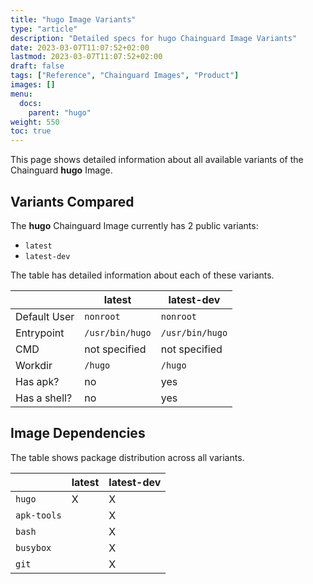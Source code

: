 ```yaml
---
title: "hugo Image Variants"
type: "article"
description: "Detailed specs for hugo Chainguard Image Variants"
date: 2023-03-07T11:07:52+02:00
lastmod: 2023-03-07T11:07:52+02:00
draft: false
tags: ["Reference", "Chainguard Images", "Product"]
images: []
menu:
  docs:
    parent: "hugo"
weight: 550
toc: true
---
```


This page shows detailed information about all available variants of the Chainguard **hugo** Image.

## Variants Compared
The **hugo** Chainguard Image currently has 2 public variants: 

- `latest`
- `latest-dev`

The table has detailed information about each of these variants.

|              | latest          | latest-dev      |
|--------------|-----------------|-----------------|
| Default User | `nonroot`       | `nonroot`       |
| Entrypoint   | `/usr/bin/hugo` | `/usr/bin/hugo` |
| CMD          | not specified   | not specified   |
| Workdir      | `/hugo`         | `/hugo`         |
| Has apk?     | no              | yes             |
| Has a shell? | no              | yes             |

## Image Dependencies
The table shows package distribution across all variants.

|             | latest | latest-dev |
|-------------|--------|------------|
| `hugo`      | X      | X          |
| `apk-tools` |        | X          |
| `bash`      |        | X          |
| `busybox`   |        | X          |
| `git`       |        | X          |

